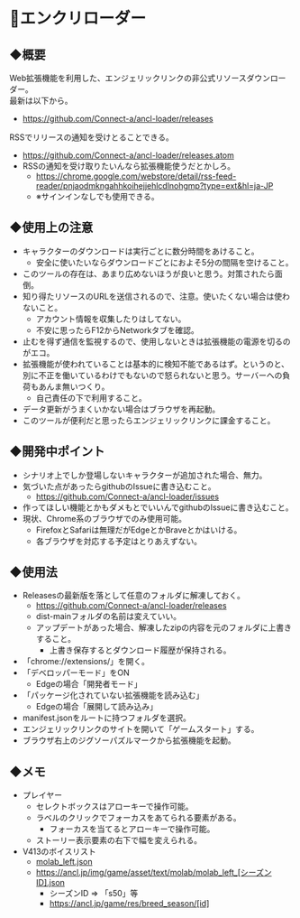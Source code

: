 # 👼エンクリローダー

## ◆概要
Web拡張機能を利用した、エンジェリックリンクの非公式リソースダウンローダー。  
最新は以下から。
- https://github.com/Connect-a/ancl-loader/releases  

RSSでリリースの通知を受けとることできる。
- https://github.com/Connect-a/ancl-loader/releases.atom
- RSSの通知を受け取りたいんなら拡張機能使うだとかしろ。
  - https://chrome.google.com/webstore/detail/rss-feed-reader/pnjaodmkngahhkoihejjehlcdlnohgmp?type=ext&hl=ja-JP
  - ※サインインなしでも使用できる。

## ◆使用上の注意
- キャラクターのダウンロードは実行ごとに数分時間をあけること。
  - 安全に使いたいならダウンロードごとにおよそ5分の間隔を空けること。
- このツールの存在は、あまり広めないほうが良いと思う。対策されたら面倒。
- 知り得たリソースのURLを送信されるので、注意。使いたくない場合は使わないこと。
  - アカウント情報を収集したりはしてない。
  - 不安に思ったらF12からNetworkタブを確認。
- 止むを得ず通信を監視するので、使用しないときは拡張機能の電源を切るのがエコ。
- 拡張機能が使われていることは基本的に検知不能であるはず。というのと、別に不正を働いているわけでもないので怒られないと思う。サーバーへの負荷もあんま無いつくり。
  - 自己責任の下で利用すること。
- データ更新がうまくいかない場合はブラウザを再起動。
- このツールが便利だと思ったらエンジェリックリンクに課金すること。

## ◆開発中ポイント
- シナリオ上でしか登場しないキャラクターが追加された場合、無力。
- 気づいた点があったらgithubのIssueに書き込むこと。
  - https://github.com/Connect-a/ancl-loader/issues
- 作ってほしい機能とかもダメもとでいいんでgithubのIssueに書き込むこと。
- 現状、Chrome系のブラウザでのみ使用可能。
  - FirefoxとSafariは無理だがEdgeとかBraveとかはいける。
  - 各ブラウザを対応する予定はとりあえずない。

## ◆使用法
- Releasesの最新版を落として任意のフォルダに解凍しておく。
  - https://github.com/Connect-a/ancl-loader/releases
  - dist-mainフォルダの名前は変えていい。
  - アップデートがあった場合、解凍したzipの内容を元のフォルダに上書きすること。
    - 上書き保存するとダウンロード履歴が保持される。
- 「chrome://extensions/」を開く。
- 「デベロッパーモード」をON
  - Edgeの場合「開発者モード」
- 「パッケージ化されていない拡張機能を読み込む」
  - Edgeの場合「展開して読み込み」
- manifest.jsonをルートに持つフォルダを選択。
- エンジェリックリンクのサイトを開いて「ゲームスタート」する。
- ブラウザ右上のジグソーパズルマークから拡張機能を起動。

## ◆メモ
- プレイヤー
  - セレクトボックスはアローキーで操作可能。
  - ラベルのクリックでフォーカスをあてられる要素がある。
    - フォーカスを当てるとアローキーで操作可能。
  - ストーリー表示要素の右下で幅を変えられる。
- V413のボイスリスト
  - [molab_left.json](src\repository\molab_left.json)
  - https://ancl.jp/img/game/asset/text/molab/molab_left_[シーズンID].json
    - シーズンID ⇒ 「s50」等
    - https://ancl.jp/game/res/breed_season/[id]
